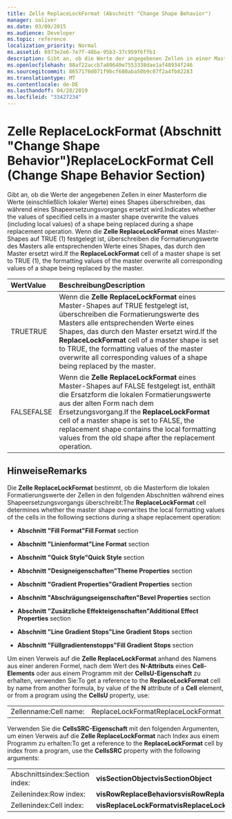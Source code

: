 ```yaml
---
title: Zelle ReplaceLockFormat (Abschnitt "Change Shape Behavior")
manager: soliver
ms.date: 03/09/2015
ms.audience: Developer
ms.topic: reference
localization_priority: Normal
ms.assetid: 6973e2e6-7e7f-48ba-95b3-37c959f6ffb1
description: Gibt an, ob die Werte der angegebenen Zellen in einer Masterform die Werte (einschließlich lokaler Werte) eines Shapes überschreiben, das während eines Shapeersetzungsvorgangs ersetzt wird. Wenn die Zelle ReplaceLockFormat eines Master-Shapes auf TRUE (1) festgelegt ist, überschreiben die Formatierungswerte des Masters alle entsprechenden Werte eines Shapes, das durch den Master ersetzt wird.
ms.openlocfilehash: 88af22accb7a80640e7553338dae1af48934f246
ms.sourcegitcommit: 8657170d071f9bcf680aba50b9c07f2a4fb82283
ms.translationtype: MT
ms.contentlocale: de-DE
ms.lasthandoff: 04/28/2019
ms.locfileid: "33427234"
---
```

# <a name="replacelockformat-cell-change-shape-behavior-section"></a><span data-ttu-id="14156-104">Zelle ReplaceLockFormat (Abschnitt "Change Shape Behavior")</span><span class="sxs-lookup"><span data-stu-id="14156-104">ReplaceLockFormat Cell (Change Shape Behavior Section)</span></span>

<span data-ttu-id="14156-105">Gibt an, ob die Werte der angegebenen Zellen in einer Masterform die Werte (einschließlich lokaler Werte) eines Shapes überschreiben, das während eines Shapeersetzungsvorgangs ersetzt wird.</span><span class="sxs-lookup"><span data-stu-id="14156-105">Indicates whether the values of specified cells in a master shape overwrite the values (including local values) of a shape being replaced during a shape replacement operation.</span></span> <span data-ttu-id="14156-106">Wenn die **Zelle ReplaceLockFormat** eines Master-Shapes auf TRUE (1) festgelegt ist, überschreiben die Formatierungswerte des Masters alle entsprechenden Werte eines Shapes, das durch den Master ersetzt wird.</span><span class="sxs-lookup"><span data-stu-id="14156-106">If the **ReplaceLockFormat** cell of a master shape is set to TRUE (1), the formatting values of the master overwrite all corresponding values of a shape being replaced by the master.</span></span> 
  
|<span data-ttu-id="14156-107">**Wert**</span><span class="sxs-lookup"><span data-stu-id="14156-107">**Value**</span></span>|<span data-ttu-id="14156-108">**Beschreibung**</span><span class="sxs-lookup"><span data-stu-id="14156-108">**Description**</span></span>|
|:-----|:-----|
|<span data-ttu-id="14156-109">TRUE</span><span class="sxs-lookup"><span data-stu-id="14156-109">TRUE</span></span>  <br/> |<span data-ttu-id="14156-110">Wenn die **Zelle ReplaceLockFormat** eines Master-Shapes auf TRUE festgelegt ist, überschreiben die Formatierungswerte des Masters alle entsprechenden Werte eines Shapes, das durch den Master ersetzt wird.</span><span class="sxs-lookup"><span data-stu-id="14156-110">If the **ReplaceLockFormat** cell of a master shape is set to TRUE, the formatting values of the master overwrite all corresponding values of a shape being replaced by the master.</span></span>  <br/> |
|<span data-ttu-id="14156-111">FALSE</span><span class="sxs-lookup"><span data-stu-id="14156-111">FALSE</span></span>  <br/> |<span data-ttu-id="14156-112">Wenn die **Zelle ReplaceLockFormat** eines Master-Shapes auf FALSE festgelegt ist, enthält die Ersatzform die lokalen Formatierungswerte aus der alten Form nach dem Ersetzungsvorgang.</span><span class="sxs-lookup"><span data-stu-id="14156-112">If the **ReplaceLockFormat** cell of a master shape is set to FALSE, the replacement shape contains the local formatting values from the old shape after the replacement operation.</span></span>  <br/> |
   
## <a name="remarks"></a><span data-ttu-id="14156-113">Hinweise</span><span class="sxs-lookup"><span data-stu-id="14156-113">Remarks</span></span>

<span data-ttu-id="14156-114">Die **Zelle ReplaceLockFormat** bestimmt, ob die Masterform die lokalen Formatierungswerte der Zellen in den folgenden Abschnitten während eines Shapeersetzungsvorgangs überschreibt:</span><span class="sxs-lookup"><span data-stu-id="14156-114">The **ReplaceLockFormat** cell determines whether the master shape overwrites the local formatting values of the cells in the following sections during a shape replacement operation:</span></span> 
  
- <span data-ttu-id="14156-115">**Abschnitt "Fill Format"**</span><span class="sxs-lookup"><span data-stu-id="14156-115">**Fill Format** section</span></span> 
    
- <span data-ttu-id="14156-116">**Abschnitt "Linienformat"**</span><span class="sxs-lookup"><span data-stu-id="14156-116">**Line Format** section</span></span> 
    
- <span data-ttu-id="14156-117">**Abschnitt "Quick Style"**</span><span class="sxs-lookup"><span data-stu-id="14156-117">**Quick Style** section</span></span> 
    
- <span data-ttu-id="14156-118">**Abschnitt "Designeigenschaften"**</span><span class="sxs-lookup"><span data-stu-id="14156-118">**Theme Properties** section</span></span> 
    
- <span data-ttu-id="14156-119">**Abschnitt "Gradient Properties"**</span><span class="sxs-lookup"><span data-stu-id="14156-119">**Gradient Properties** section</span></span> 
    
- <span data-ttu-id="14156-120">**Abschnitt "Abschrägungseigenschaften"**</span><span class="sxs-lookup"><span data-stu-id="14156-120">**Bevel Properties** section</span></span> 
    
- <span data-ttu-id="14156-121">**Abschnitt "Zusätzliche Effekteigenschaften"**</span><span class="sxs-lookup"><span data-stu-id="14156-121">**Additional Effect Properties** section</span></span> 
    
- <span data-ttu-id="14156-122">**Abschnitt "Line Gradient Stops"**</span><span class="sxs-lookup"><span data-stu-id="14156-122">**Line Gradient Stops** section</span></span> 
    
- <span data-ttu-id="14156-123">**Abschnitt "Füllgradientenstopps"**</span><span class="sxs-lookup"><span data-stu-id="14156-123">**Fill Gradient Stops** section</span></span> 
    
<span data-ttu-id="14156-124">Um einen Verweis auf die **Zelle ReplaceLockFormat** anhand des Namens aus einer anderen Formel, nach dem Wert des **N-Attributs** eines **Cell-Elements** oder aus einem Programm mit der **CellsU-Eigenschaft** zu erhalten, verwenden Sie:</span><span class="sxs-lookup"><span data-stu-id="14156-124">To get a reference to the **ReplaceLockFormat** cell by name from another formula, by value of the **N** attribute of a **Cell** element, or from a program using the **CellsU** property, use:</span></span> 
  
|||
|:-----|:-----|
| <span data-ttu-id="14156-125">Zellenname:</span><span class="sxs-lookup"><span data-stu-id="14156-125">Cell name:</span></span>  <br/> | <span data-ttu-id="14156-126">ReplaceLockFormat</span><span class="sxs-lookup"><span data-stu-id="14156-126">ReplaceLockFormat</span></span>  <br/> |
   
<span data-ttu-id="14156-127">Verwenden Sie die **CellsSRC-Eigenschaft** mit den folgenden Argumenten, um einen Verweis auf die **Zelle ReplaceLockFormat** nach Index aus einem Programm zu erhalten:</span><span class="sxs-lookup"><span data-stu-id="14156-127">To get a reference to the **ReplaceLockFormat** cell by index from a program, use the **CellsSRC** property with the following arguments:</span></span> 
  
|||
|:-----|:-----|
| <span data-ttu-id="14156-128">Abschnittsindex:</span><span class="sxs-lookup"><span data-stu-id="14156-128">Section index:</span></span>  <br/> |<span data-ttu-id="14156-129">**visSectionObject**</span><span class="sxs-lookup"><span data-stu-id="14156-129">**visSectionObject**</span></span> <br/> |
| <span data-ttu-id="14156-130">Zeilenindex:</span><span class="sxs-lookup"><span data-stu-id="14156-130">Row index:</span></span>  <br/> |<span data-ttu-id="14156-131">**visRowReplaceBehaviors**</span><span class="sxs-lookup"><span data-stu-id="14156-131">**visRowReplaceBehaviors**</span></span> <br/> |
| <span data-ttu-id="14156-132">Zellenindex:</span><span class="sxs-lookup"><span data-stu-id="14156-132">Cell index:</span></span>  <br/> |<span data-ttu-id="14156-133">**visReplaceLockFormat**</span><span class="sxs-lookup"><span data-stu-id="14156-133">**visReplaceLockFormat**</span></span> <br/> |
   

